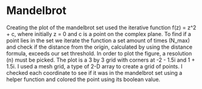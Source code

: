 # Mandelbrot
Creating the plot of the mandelbrot set used the iterative function f(z) = z^2 + c, where initially z = 0 and c is a point on the complex plane. To find if a point lies in the set we iterate the function a set amount of times (N_max) and check if the distance from the origin, calculated by using the distance formula, exceeds our set threshold. 
	In order to plot the figure, a resolution (n) must be picked. The plot is a 3 by 3 grid with corners at -2 - 1.5i and 1 + 1.5i. I used a mesh grid, a type of 2-D array to create a grid of points. I checked each coordinate to see if it was in the mandelbrot set using a helper function and colored the point using its boolean value.
